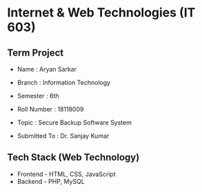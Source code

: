# Internet & Web Technologies (IT 603)

## Term Project

- Name : Aryan Sarkar
- Branch : Information Technology
- Semester : 6th
- Roll Number : 18118009
- Topic : Secure Backup Software System

- Submitted To : Dr. Sanjay Kumar

## Tech Stack (Web Technology)

* Frontend - HTML, CSS, JavaScript
* Backend - PHP, MySQL
